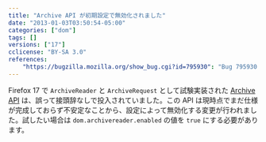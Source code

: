 ```yaml
---
title: "Archive API が初期設定で無効化されました"
date: "2013-01-03T03:50:54-05:00"
categories: ["dom"]
tags: []
versions: ["17"]
cclicense: "BY-SA 3.0"
references:
    "https://bugzilla.mozilla.org/show_bug.cgi?id=795930": "Bug 795930 – ArchiveReader should live behind a pref"
---
```

Firefox 17 で `ArchiveReader` と `ArchiveRequest` として試験実装された [Archive API](https://dev.mozilla.jp/2012/08/archive-api-experimental-implement/) は、誤って接頭辞なしで投入されていました。この API は現時点でまだ仕様が完成しておらず不安定なことから、設定によって無効化する変更が行われました。試したい場合は `dom.archivereader.enabled` の値を `true` にする必要があります。
